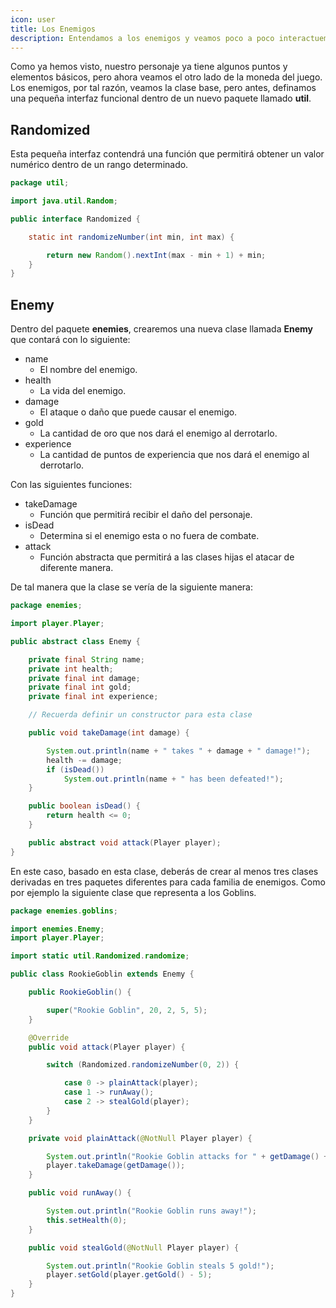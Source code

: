 ```yaml
---
icon: user
title: Los Enemigos
description: Entendamos a los enemigos y veamos poco a poco interactuemos con el.
---
```


Como ya hemos visto, nuestro personaje ya tiene algunos puntos y elementos básicos, pero ahora veamos el otro lado de la
moneda del juego. Los enemigos, por tal razón, veamos la clase base, pero antes, definamos una pequeña interfaz
funcional dentro de un nuevo paquete llamado **util**.

## Randomized

Esta pequeña interfaz contendrá una función que permitirá obtener un valor numérico dentro de un rango determinado.

```java
package util;

import java.util.Random;

public interface Randomized {

    static int randomizeNumber(int min, int max) {

		return new Random().nextInt(max - min + 1) + min;
	}
}
```

## Enemy

Dentro del paquete **enemies**, crearemos una nueva clase llamada **Enemy** que contará con lo siguiente:

- name
    - El nombre del enemigo.
- health
    - La vida del enemigo.
- damage
    - El ataque o daño que puede causar el enemigo.
- gold
    - La cantidad de oro que nos dará el enemigo al derrotarlo.
- experience
    - La cantidad de puntos de experiencia que nos dará el enemigo al derrotarlo.

Con las siguientes funciones:

- takeDamage
    - Función que permitirá recibir el daño del personaje.
- isDead
    - Determina si el enemigo esta o no fuera de combate.
- attack
    - Función abstracta que permitirá a las clases hijas el atacar de diferente manera.

De tal manera que la clase se vería de la siguiente manera:

```java
package enemies;

import player.Player;

public abstract class Enemy {

    private final String name;
    private int health;
    private final int damage;
    private final int gold;
    private final int experience;

    // Recuerda definir un constructor para esta clase

    public void takeDamage(int damage) {

        System.out.println(name + " takes " + damage + " damage!");
        health -= damage;
        if (isDead())
            System.out.println(name + " has been defeated!");
    }

    public boolean isDead() {
        return health <= 0;
    }

    public abstract void attack(Player player);
}
```

En este caso, basado en esta clase, deberás de crear al menos tres clases derivadas en tres paquetes diferentes para
cada familia de enemigos. Como por ejemplo la siguiente clase que representa a los Goblins.

```java
package enemies.goblins;

import enemies.Enemy;
import player.Player;

import static util.Randomized.randomize;

public class RookieGoblin extends Enemy {

	public RookieGoblin() {

		super("Rookie Goblin", 20, 2, 5, 5);
	}

	@Override
	public void attack(Player player) {

		switch (Randomized.randomizeNumber(0, 2)) {

			case 0 -> plainAttack(player);
			case 1 -> runAway();
			case 2 -> stealGold(player);
		}
	}

	private void plainAttack(@NotNull Player player) {

		System.out.println("Rookie Goblin attacks for " + getDamage() + " damage!");
		player.takeDamage(getDamage());
	}

	public void runAway() {

		System.out.println("Rookie Goblin runs away!");
		this.setHealth(0);
	}

	public void stealGold(@NotNull Player player) {

		System.out.println("Rookie Goblin steals 5 gold!");
		player.setGold(player.getGold() - 5);
	}
}
```
